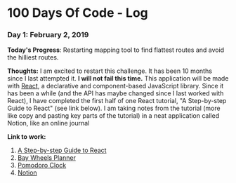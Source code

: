 # 100 Days Of Code - Log

### Day 1: February 2, 2019

**Today's Progress**: Restarting mapping tool to find flattest routes and avoid the hilliest routes.

**Thoughts:**
I am excited to restart this challenge. It has been 10 months since I last attempted it. **I will not fail this time.** This application will be made with [React](https://reactjs.org/), a declarative and component-based JavaScript library. Since it has been a while (and the API has maybe changed since I last worked with React), I have completed the first half of one React tutorial, "A Step-by-step Guide to React" (see link below). I am taking notes from the tutorial (more like copy and pasting key parts of the tutorial) in a neat application called Notion, like an online journal

**Link to work:**

1. [A Step-by-step Guide to React](https://reactjs.org/tutorial/tutorial.html)
2. [Bay Wheels Planner](https://github.com/iccir919/bay-wheels-planner)
3. [Pomodoro Clock](https://github.com/iccir919/pomodoro-clock)
4. [Notion](https://www.notion.so/)
